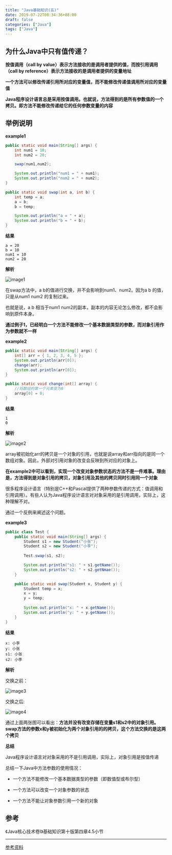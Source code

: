 ```yaml
---
title: "Java基础知识(五)"
date: 2019-07-22T08:34:36+08:00
draft: false
categories: ["Java"]
tags: ["Java"]
---
```


## 为什么Java中只有值传递？

**按值调用（call by value）表示方法接收的是调用者提供的值，而按引用调用（call by reference）表示方法接收的是调用者提供的变量地址**

**一个方法可以修改传递引用所对应的变量值，而不能修改传递值调用所对应的变量值**

**Java程序设计语言总是采用按值调用。也就说，方法得到的是所有参数值的一个拷贝。即方法不能修改传递给它的任何参数变量的内容**

## 举例说明

**example1**

```java
public static void main(String[] args) {
    int num1 = 10;
    int num2 = 20;

    swap(num1,num2);

    System.out.println("num1 = " + num1);
    System.out.println("num2 = " + num2);
}

public static void swap(int a, int b) {
    int temp = a;
    a = b;
    b = temp;

    System.out.println("a = " + a);
    System.out.println("b = " + b);
}
```

**结果**

```
a = 20
b = 10
num1 = 10
num2 = 20
```

**解析**

![image1](https://camo.githubusercontent.com/ab46506b1a5ce09a516051c35f981e55255337f9/687474703a2f2f6d792d626c6f672d746f2d7573652e6f73732d636e2d6265696a696e672e616c6979756e63732e636f6d2f31382d392d32372f32323139313334382e6a7067)

在swap方法中，a b的值进行交换，并不会影响到num1、num2。因为a b 的值，只是从num1 num2 的复制过来。

也就是说，a b 相当于num1 num2的副本，副本的内容无论怎么修改，都不会影响到原件本身。

**通过例子1，已经明白一个方法不能修改一个基本数据类型的参数，而对象引用作为参数就不一样**

**example2**

```java
public static void main(String[] args) {
    int[] arr = { 1, 2, 3, 4, 5 };
    System.out.println(arr[0]);
    change(arr);
    System.out.println(arr[0]); 
}

public static void change(int[] array) {
    //将数组的第一个元素变为0
    array[0] = 0;
}
```

**结果**
```
1
0
```

**解析**

![image2](https://camo.githubusercontent.com/b7bad9506150c29bb8d7debd3905bd7a71cd6611/687474703a2f2f6d792d626c6f672d746f2d7573652e6f73732d636e2d6265696a696e672e616c6979756e63732e636f6d2f31382d392d32372f333832353230342e6a7067)

array被初始化arr的拷贝是一个对象的引用，也就是说array和arr指向的是同一个数组对象。因此，外部对引用对象的改变会反映到所对应的对象上。

**在example2中可以看到，实现一个改变对象参数状态的方法不是一件难事。理由是，方法得到是对象引用的拷贝，对象引用及其他的拷贝同时引用同一个对象**

很多程序设计语言（特别是C++和Pascal提供了两种参数传递的方式：值调用和引用调用）。有些人认为Java程序设计语言对对象采用的是引用调用，实际上，这种理解不对。

通过一个反例来阐述这个问题。

**example3**

```java
public class Test {
    public static void main(String[] args) {
        Student s1 = new Student("小张");
        Student s2 = new Student("小李");
        
        Test.swap(s1, s2);

        System.out.println("s1: " + s1.getName());
        System.out.println("s2: " + s2.getNmae());
    }

    public static void swap(Student x, Student y) {
        Student temp = x;
        x = y;
        y = temp;
        
        System.out.println("x: " + x.getName());
        System.out.println("y: " + y.getName());
    }
}
```

**结果**

```
x: 小李
y: 小张
s1: 小张
s2: 小李
```

**解析**

交换之前：

![image3](https://camo.githubusercontent.com/9d6dd0313695d309280675cd3251b47432a28814/687474703a2f2f6d792d626c6f672d746f2d7573652e6f73732d636e2d6265696a696e672e616c6979756e63732e636f6d2f31382d392d32372f38383732393831382e6a7067)

交换之后:

![image4](https://camo.githubusercontent.com/6bea9b0ed65609d699207ab787f631f7ba0a9246/687474703a2f2f6d792d626c6f672d746f2d7573652e6f73732d636e2d6265696a696e672e616c6979756e63732e636f6d2f31382d392d32372f33343338343431342e6a7067)

通过上面两张图可以看出：**方法并没有改变存储在变量s1和s2中的对象引用。swap方法的参数x和y被初始化为两个对象引用的的拷贝，这个方法交换的是这两个拷贝**

**总结**

Java程序设计语言对对象采用的不是引用调用，实际上，对象引用是按值传递

总结一下Java中方法参数的使用情况：

* 一个方法不能修改一个基本数据类型的参数（即数值型或布尔型）

* 一个方法可以改变一个对象参数的状态

* 一个方法不能让对象参数引用一个新的对象

## 参考

《Java核心技术卷Ⅰ》基础知识第十版第四章4.5小节

---
[参考资料](https://github.com/Snailclimb/JavaGuide/blob/master/docs/essential-content-for-interview/MostCommonJavaInterviewQuestions/%E7%AC%AC%E4%B8%80%E5%91%A8%EF%BC%882018-8-7%EF%BC%89.md)

